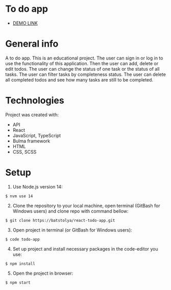 # To do app
- [DEMO LINK](https://batstolya.github.io/react-todo-app/)
# General info
A to do app. This is an educational project. The user can sign in or log in to use the functionality of this application. Then the user can add, delete or edit todos. The user can change the status of one task or the status of all tasks. The user can filter tasks by completeness status. The user can delete all completed todos and see how many tasks are still to be completed.
# Technologies
Project was created with:

- API
- React
- JavaScript, TypeScript
- Bulma framework
- HTML
- CSS, SCSS

# Setup
1. Use Node.js version 14:
```
$ nvm use 14
```

2. Clone the repository to your local machine, open terminal (GitBash for Windows users) and clone repo with command bellow:
 ```
$ git clone https://batstolya/react-todo-app.git
 ```

3. Open project in terminal (or GitBash for Windows users):
```
$ code todo-app
```

4. Set up project and install necessary packages in the code-editor you use:
```
$ npm install
 ```
5. Open the project in browser:
```
$ npm start
 ```

